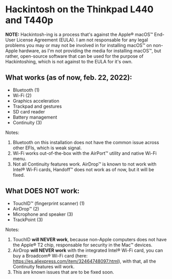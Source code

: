 # Hackintosh on the Thinkpad L440 and T440p

**NOTE:** Hackintosh-ing is a process that's against the Apple® macOS™ End-User License Agreement (EULA). I am not responsable for any legal problems you may or may not be involved in for installing macOS™ on non-Apple hardware, as I'm not providing the media for installing macOS™, but rather, open-source software that can be used for the purpose of Hackintoshing, which is not against to the EULA for it's own.</br>

## What works (as of now, feb. 22, 2022):
- Bluetooth (1)
- Wi-Fi (2)
- Graphics acceleration
- Trackpad and gestures
- SD card reader
- Battery management
- Continuity (3)

Notes:</br>
1. Bluetooth on this installation does not have the common issue across other EFIs, which is weak signal.
2. Wi-Fi works out-of-the-box with the AirPort™ utility and native Wi-Fi menu.
3. Not all Continuity features work. AirDrop™ is known to not work with Intel® Wi-Fi cards, Handoff™ does not work as of now, but it will be fixed.

## What DOES NOT work:
- TouchID™ (fingerprint scanner) (1)
- AirDrop™ (2)
- Microphone and speaker (3)
- TrackPoint (3)

Notes:</br>
1. TouchID **will NEVER work**, because non-Apple computers does not have the Apple® T2 chip, responsable for security in the Mac™ devices.
2. AirDrop **will NEVER work** with the integrated Intel® Wi-Fi card, you can buy a Broadcom® Wi-Fi card (here: https://es.aliexpress.com/item/32464748097.html), with that, all the Continuity features will work.
3. This are known issues that are to be fixed soon.
